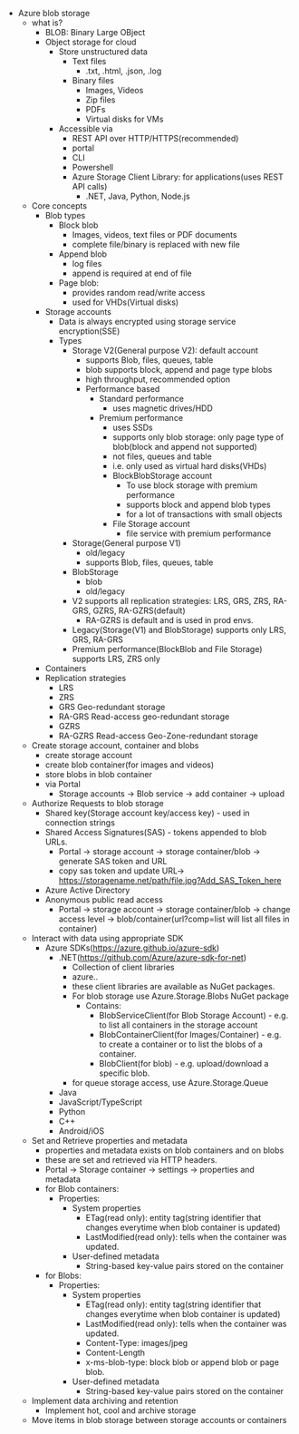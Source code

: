 - Azure blob storage
    - what is?
      - BLOB: Binary Large OBject
      - Object storage for cloud
        - Store unstructured data
          - Text files
            - .txt, .html, .json, .log
          - Binary files
            - Images, Videos
            - Zip files
            - PDFs
            - Virtual disks for VMs
        - Accessible via 
          - REST API over HTTP/HTTPS(recommended)
          - portal
          - CLI
          - Powershell
          - Azure Storage Client Library: for applications(uses REST API calls)
            - .NET, Java, Python, Node.js
    - Core concepts
        - Blob types
            - Block blob
                - Images, videos, text files or PDF documents
                - complete file/binary is replaced with new file
            - Append blob
                - log files
                - append is required at end of file
            - Page blob:
                - provides random read/write access
                - used for VHDs(Virtual disks)
      - Storage accounts
        - Data is always encrypted using storage service encryption(SSE)
        - Types
          - Storage V2(General purpose V2): default account
            - supports Blob, files, queues, table
            - blob supports block, append and page type blobs
            - high throughput, recommended option
            - Performance based
              - Standard performance
                - uses magnetic drives/HDD
              - Premium performance
                - uses SSDs
                - supports only blob storage: only page type of blob(block and append not supported)
                - not files, queues and table
                - i.e. only used as virtual hard disks(VHDs)
                - BlockBlobStorage account
                  - To use block storage with premium performance
                  - supports block and append blob types
                  - for a lot of transactions with small objects
                - File Storage account
                  - file service with premium performance
          - Storage(General purpose V1)
            - old/legacy
            - supports Blob, files, queues, table
          - BlobStorage
            - blob
            - old/legacy
          - V2 supports all replication strategies: LRS, GRS, ZRS, RA-GRS, GZRS, RA-GZRS(default)
            - RA-GZRS is default and is used in prod envs.
          - Legacy(Storage(V1) and BlobStorage) supports only LRS, GRS, RA-GRS
          - Premium performance(BlockBlob and File Storage) supports LRS, ZRS only
      - Containers
      - Replication strategies
        - LRS
        - ZRS
        - GRS Geo-redundant storage
        - RA-GRS Read-access geo-redundant storage
        - GZRS 
        - RA-GZRS Read-access Geo-Zone-redundant storage
    - Create storage account, container and blobs
      - create storage account
      - create blob container(for images and videos)
      - store blobs in blob container
      - via Portal
        - Storage accounts -> Blob service -> add container -> upload
    - Authorize Requests to blob storage
      - Shared key(Storage account key/access key) - used in connection strings
      - Shared Access Signatures(SAS) - tokens appended to blob URLs.
        - Portal -> storage account -> storage container/blob -> generate SAS token and URL
        - copy sas token and update URL-> https://storagename.net/path/file.jpg?Add_SAS_Token_here
      - Azure Active Directory
      - Anonymous public read access
        - Portal -> storage account -> storage container/blob -> change access level -> blob/container(url?comp=list will list all files in container)
    - Interact with data using appropriate SDK
      - Azure SDKs(https://azure.github.io/azure-sdk)
        - .NET(https://github.com/Azure/azure-sdk-for-net)
          - Collection of client libraries
          - azure.<service-category>.<service-name>
          - these client libraries are available as NuGet packages.
          - For blob storage use Azure.Storage.Blobs NuGet package
            - Contains:
              - BlobServiceClient(for Blob Storage Account) - e.g. to list all containers in the storage account
              - BlobContainerClient(for Images/Container) - e.g. to create a container or to list the blobs of a container.
              - BlobClient(for blob) - e.g. upload/download a specific blob.
          - for queue storage access, use Azure.Storage.Queue
        - Java
        - JavaScript/TypeScript
        - Python
        - C++
        - Android/iOS
    - Set and Retrieve properties and metadata
      - properties and metadata exists on blob containers and on blobs
      - these are set and retrieved via HTTP headers.
      - Portal -> Storage container -> settings -> properties and metadata
      - for Blob containers:
        - Properties:
          - System properties
            - ETag(read only): entity tag(string identifier that changes everytime when blob container is updated)
            - LastModified(read only): tells when the container was updated.
          - User-defined metadata
            - String-based key-value pairs stored on the container
      - for Blobs:
        - Properties:
            - System properties
                - ETag(read only): entity tag(string identifier that changes everytime when blob container is updated)
                - LastModified(read only): tells when the container was updated.
                - Content-Type: images/jpeg
                - Content-Length
                - x-ms-blob-type: block blob or append blob or page blob.
            - User-defined metadata
                - String-based key-value pairs stored on the container
    - Implement data archiving and retention
      - Implement hot, cool and archive storage
    - Move items in blob storage between storage accounts or containers
